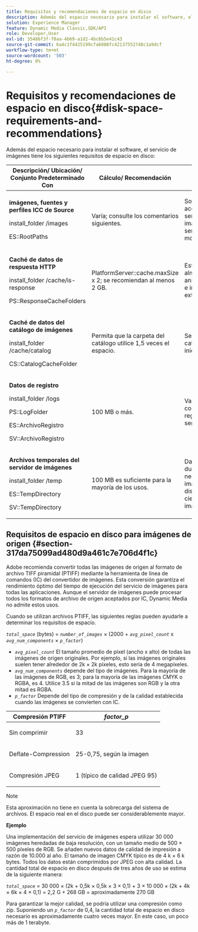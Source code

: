 ```yaml
---
title: Requisitos y recomendaciones de espacio en disco
description: Además del espacio necesario para instalar el software, el servicio de imágenes tiene los siguientes requisitos de espacio en disco.
solution: Experience Manager
feature: Dynamic Media Classic,SDK/API
role: Developer,User
exl-id: 35486f3f-f0aa-4b69-a1d2-4bc6b5e41c43
source-git-commit: 6a4c1f4425199cfa6088fc42137552748c1a9dcf
workflow-type: tm+mt
source-wordcount: '503'
ht-degree: 0%

---
```


# Requisitos y recomendaciones de espacio en disco{#disk-space-requirements-and-recommendations}

Además del espacio necesario para instalar el software, el servicio de imágenes tiene los siguientes requisitos de espacio en disco:

<table id="table_0AE363AB76304F258A19E43500FE8423"> 
 <thead> 
  <tr> 
   <th class="entry"> <b>Descripción/ Ubicación/ Conjunto Predeterminado Con</b> </th> 
   <th class="entry"> <b>Cálculo/ Recomendación</b> </th> 
   <th class="entry"> <b>Comentarios</b> </th> 
  </tr> 
 </thead>
 <tbody> 
  <tr> 
   <td> <p><b>imágenes, fuentes y perfiles ICC de Source</b> </p> <p> <span class="filepath"> <span class="varname"> install_folder </span>/images </span> <span class="codeph"></span> </p> <p> <span class="codeph"> ES::RootPaths </span> </p> </td> 
   <td> <p>Varía; consulte los comentarios siguientes. </p> </td> 
   <td> <p>Solo debe ser accesible para el servidor de imágenes; los servidores nunca modifican los datos. </p> </td> 
  </tr> 
  <tr> 
   <td> <p><b>Caché de datos de respuesta HTTP</b> </p> <p> <span class="filepath"> <span class="varname"> install_folder </span>/cache/is-response </span> </p> <p> <span class="codeph"> PS::ResponseCacheFolders </span> </p> </td> 
   <td> <p> <span class="codeph"> PlatformServer::cache.maxSize </span> x 2; se recomiendan al menos 2 GB. </p> </td> 
   <td> <p>Esta caché también almacena datos anidados/incrustados e imágenes de origen externo. </p> </td> 
  </tr> 
  <tr> 
   <td> <p><b>Caché de datos del catálogo de imágenes</b> </p> <p> <span class="filepath"> <span class="varname"> install_folder </span>/cache/catalog </span> </p> <p> <span class="codeph"> CS::CatalogCacheFolder </span> </p> </td> 
   <td> <p>Permita que la carpeta del catálogo utilice 1,5 veces el espacio. </p> </td> 
   <td> <p>Se rellena cuando los catálogos se cargan inicialmente. </p> </td> 
  </tr> 
  <tr> 
   <td> <p><b>Datos de registro</b> </p> <p> <span class="filepath"> <span class="varname"> install_folder </span>/logs </span> </p> <p> <span class="codeph"> PS::LogFolder </span> </p> <p> <span class="codeph"> ES::ArchivoRegistro </span> </p> <p> <span class="codeph"> SV::ArchivoRegistro </span> </p> </td> 
   <td> <p>100 MB o más. </p> </td> 
   <td> <p>Varía según la configuración de registro y el uso del servidor. </p> </td> 
  </tr> 
  <tr> 
   <td> <p><b>Archivos temporales del servidor de imágenes</b> </p> <p> <span class="filepath"> <span class="varname"> install_folder </span>/temp </span> </p> <p> <span class="codeph"> ES::TempDirectory </span> </p> <p> <span class="codeph"> SV::TempDirectory </span> </p> </td> 
   <td> <p>100 MB es suficiente para la mayoría de los usos. </p> </td> 
   <td> <p>Datos de corta duración; pueden ser necesarios para imágenes de origen distintas de PTIFF y ciertos formatos de imagen de respuesta. </p> </td> 
  </tr> 
 </tbody> 
</table>

## Requisitos de espacio en disco para imágenes de origen {#section-317da75099ad480d9a461c7e706d4f1c}

Adobe recomienda convertir todas las imágenes de origen al formato de archivo TIFF piramidal (PTIFF) mediante la herramienta de línea de comandos (IC) del convertidor de imágenes. Esta conversión garantiza el rendimiento óptimo del tiempo de ejecución del servicio de imágenes para todas las aplicaciones. Aunque el servidor de imágenes puede procesar todos los formatos de archivo de origen aceptados por IC, Dynamic Media no admite estos usos.

Cuando se utilizan archivos PTIFF, las siguientes reglas pueden ayudarle a determinar los requisitos de espacio.

*`total_space`* (bytes) = *`number_of_images`* × (2000 + *`avg_pixel_count`* x *`avg_num_components`* × *`p_factor`*)

* *`avg_pixel_count`* El tamaño promedio de píxel (ancho x alto) de todas las imágenes de origen originales. Por ejemplo, si las imágenes originales suelen tener alrededor de 2k × 2k píxeles, esto sería de 4 megapíxeles.
* *`avg_num_components`* depende del tipo de imágenes. Para la mayoría de las imágenes de RGB, es 3; para la mayoría de las imágenes CMYK o RGBA, es 4. Utilice 3.5 si la mitad de las imágenes son RGB y la otra mitad es RGBA.
* *`p_factor`* Depende del tipo de compresión y de la calidad establecida cuando las imágenes se convierten con IC.

<table id="table_89995BECF30243569954819D07DA2A2F"> 
 <thead> 
  <tr> 
   <th class="entry"> <b>Compresión PTIFF</b> </th> 
   <th class="entry"> <b><i>factor_p</i></b> </th> 
  </tr> 
 </thead>
 <tbody> 
  <tr> 
   <td> <p>Sin comprimir </p> </td> 
   <td> <p> 33 </p> </td> 
  </tr> 
  <tr> 
   <td> <p>Deflate-Compression </p> </td> 
   <td> <p> 25-0,75, según la imagen </p> </td> 
  </tr> 
  <tr> 
   <td> <p>Compresión JPEG </p> </td> 
   <td> <p> 1 (típico de calidad JPEG 95) </p> </td> 
  </tr> 
 </tbody> 
</table>

>[!NOTE]
>
>Esta aproximación no tiene en cuenta la sobrecarga del sistema de archivos. El espacio real en el disco puede ser considerablemente mayor.

**Ejemplo**

Una implementación del servicio de imágenes espera utilizar 30 000 imágenes heredadas de baja resolución, con un tamaño medio de 500 × 500 píxeles de RGB. Se añaden nuevos datos de calidad de impresión a razón de 10.000 al año. El tamaño de imagen CMYK típico es de 4 k × 6 k bytes. Todos los datos están comprimidos por JPEG con alta calidad. La cantidad total de espacio en disco después de tres años de uso se estima de la siguiente manera:

*`total_space`* = 30 000 × (2k + 0,5k × 0,5k × 3 × 0,1) + 3 × 10 000 × (2k + 4k × 6k × 4 × 0,1) = 2,2 G + 268 GB = aproximadamente 270 GB

Para garantizar la mejor calidad, se podría utilizar una compresión como zip. Suponiendo un *`p_factor`* de 0,4, la cantidad total de espacio en disco necesario es aproximadamente cuatro veces mayor. En este caso, un poco más de 1 terabyte.
